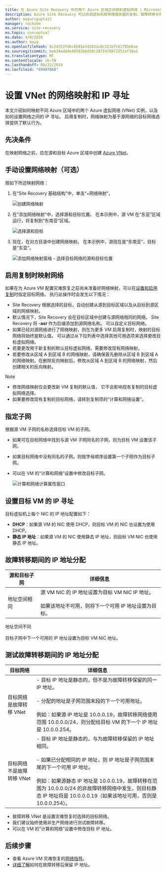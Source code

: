 ```yaml
---
title: 在 Azure Site Recovery 中的两个 Azure 区域之间映射虚拟网络 | Microsoft Docs
description: Azure Site Recovery 可以协调虚拟机和物理服务器的复制、故障转移与恢复。 了解有关故障转移到 Azure 或辅助数据中心的信息。
author: mayurigupta13
manager: rochakm
ms.service: site-recovery
ms.topic: conceptual
ms.date: 4/9/2019
ms.author: mayg
ms.openlocfilehash: 8c24352fdbc6b81e7d263ac8c511b7c61792e6ae
ms.sourcegitcommit: beb34addde46583b6d30c2872478872552af30a1
ms.translationtype: MT
ms.contentlocale: zh-CN
ms.lasthandoff: 08/22/2019
ms.locfileid: "69907868"
---
```

# <a name="set-up-network-mapping-and-ip-addressing-for-vnets"></a>设置 VNet 的网络映射和 IP 寻址

本文介绍如何映射不同 Azure 区域中的两个 Azure 虚拟网络 (VNet) 实例，以及如何设置网络之间的 IP 寻址。 启用复制时，网络映射为基于源网络的目标网络选择提供了默认行为。

## <a name="prerequisites"></a>先决条件

在映射网络之前，应在源和目标 Azure 区域中创建 [Azure VNet](../virtual-network/virtual-networks-overview.md)。 

## <a name="set-up-network-mapping-manually-optional"></a>手动设置网络映射（可选）

按如下所述映射网络：

1. 在“Site Recovery 基础结构”中，单击“+网络映射”。

    ![ 创建网络映射](./media/site-recovery-network-mapping-azure-to-azure/network-mapping1.png)

3. 在“添加网络映射”中，选择源和目标位置。 在本示例中，源 VM 在“东亚”区域运行，将复制到“东南亚”区域。

    ![选择源和目标](./media/site-recovery-network-mapping-azure-to-azure/network-mapping2.png)
3. 现在，在对方目录中创建网络映射。 在本示例中，源现在是“东南亚”，目标是“东亚”。

    ![添加网络映射窗格 - 选择目标网络的源和目标位置](./media/site-recovery-network-mapping-azure-to-azure/network-mapping3.png)


## <a name="map-networks-when-you-enable-replication"></a>启用复制时映射网络

如果在为 Azure VM 配置灾难恢复之前尚未准备好网络映射，可以在[设置和启用复制](azure-to-azure-how-to-enable-replication.md)时指定目标网络。 执行此操作时会发生以下情况：

- Site Recovery 根据选择的目标，自动创建从源到目标区域以及从目标到源区域的网络映射。
- 默认情况下，Site Recovery 会在目标区域中创建与源网络相同的网络。 Site Recovery 将 **-asr** 作为后缀添加到源网络名称。 可以自定义目标网络。
- 如果已经对源网络进行了网络映射，则在为更多 VM 启用复制时，映射的目标网络将始终是默认值。 可以通过从下拉列表中选择其他可用选项来选择更改目标虚拟网络。 
- 若要更改用于新复制的默认目标虚拟网络，需要修改现有网络映射。
- 若要修改从区域 A 到区域 B 的网络映射，请确保首先删除从区域 B 到区域 A 的网络映射。在删除反向映射后，修改从区域 A 到区域 B 的网络映射，然后创建相关的反向映射。

>[!NOTE]
>* 修改网络映射仅会更改新 VM 复制的默认值， 它不会影响现有复制的目标虚拟网络选择。 
>* 如果要修改现有复制的目标网络，请转到复制项的“计算和网络设置”。

## <a name="specify-a-subnet"></a>指定子网

根据源 VM 子网的名称选择目标 VM 的子网。

- 如果可在目标网络中找到与源 VM 子网同名的子网，则为目标 VM 设置该子网。
- 如果目标网络中没有同名的子网，则按字母顺序设置第一个子网作为目标子网。
- 可以在 VM 的“计算和网络”设置中修改目标子网。

    ![计算和网络计算属性窗口](./media/site-recovery-network-mapping-azure-to-azure/modify-subnet.png)


## <a name="set-up-ip-addressing-for-target-vms"></a>设置目标 VM 的 IP 寻址

目标虚拟机上每个 NIC 的 IP 地址配置如下：

- **DHCP**：如果源 VM 的 NIC 使用 DHCP，则目标 VM 的 NIC 也设置为使用 DHCP。
- **静态 IP 地址**：如果源 VM 的 NIC 使用静态 IP 地址，则目标 VM NIC 也使用静态 IP 地址。


## <a name="ip-address-assignment-during-failover"></a>故障转移期间的 IP 地址分配

**源和目标子网** | **详细信息**
--- | ---
地址空间相同 | 源 VM NIC 的 IP 地址设置为目标 VM NIC IP 地址。<br/><br/> 如果该地址不可用，则将下一个可用 IP 地址设置为目标。

地址空间不同<br/><br/> 目标子网中下一个可用的 IP 地址设置为目标 VM NIC 地址。



## <a name="ip-address-assignment-during-test-failover"></a>测试故障转移期间的 IP 地址分配

**目标网络** | **详细信息**
--- | ---
目标网络是故障转移 VNet | - 目标 IP 地址是静态的，但不是为故障转移保留的同一 IP 地址。<br/><br/>  - 分配的地址是子网范围末段的下一个可用地址。<br/><br/> 例如：如果源 IP 地址是 10.0.0.19，故障转移网络使用范围 10.0.0.0/24，则分配给目标 VM 的下一个 IP 地址是 10.0.0.254。
目标网络不是故障转移 VNet | - 目标 IP 地址是静态的，与为故障转移保留的 IP 地址相同。<br/><br/>  - 如果已分配相同的 IP 地址，则 IP 地址是子网范围末尾的下一个可用 IP 地址。<br/><br/> 例如：如果源静态 IP 地址是 10.0.0.19，故障转移在范围为 10.0.0.0/24 的非故障转移网络中发生，则目标静态 IP 地址将是 10.0.0.0.19（如果该地址可用，否则是 10.0.0.254）。

- 故障转移 VNet 是设置灾难恢复时选择的目标网络。
- 我们建议始终使用非生产网络进行测试故障转移。
- 可以在 VM 的“计算和网络”设置中修改目标 IP 地址。


## <a name="next-steps"></a>后续步骤

- 查看 Azure VM 灾难恢复的[网络指导](site-recovery-azure-to-azure-networking-guidance.md)。
- [详细了解](site-recovery-retain-ip-azure-vm-failover.md)如何在故障转移后保留 IP 地址。
